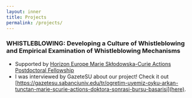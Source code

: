 ```yaml
---
layout: inner
title: Projects
permalink: /projects/
---
```

### WHISTLEBLOWING: Developing a Culture of Whistleblowing and Empirical Examination of Whistleblowing Mechanisms
* Supported by [Horizon Europe Marie Skłodowska-Curie Actions Postdoctoral Fellowship](https://marie-sklodowska-curie-actions.ec.europa.eu/)
* I was interviewed by GazeteSU about our project! Check it out [https://gazetesu.sabanciuniv.edu/tr/ogretim-uyemiz-oyku-arkan-tunctan-marie-scurie-actions-doktora-sonrasi-bursu-basarisi](here).
